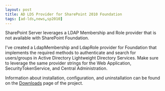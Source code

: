 ```yaml
---
layout: post
title: AD LDS Provider for SharePoint 2010 Foundation
tags: [ad-lds,news,sp2010]
---
```


SharePoint Server leverages a LDAP Membership and Role provider that is not available with SharePoint Foundation.

I've created a LdapMembership and LdapRole provider for Foundation that implements the required methods to authenticate and search for users/groups in Active Directory Lightweight Directory Services.  Make sure to leverage the same provider strings for the Web Application, SecurityTokenService, and Central Administration.

Information about installation, configuration, and uninstallation can be found on the [Downloads](http://sharepointadlds.codeplex.com/releases/view/102770) page of the project.